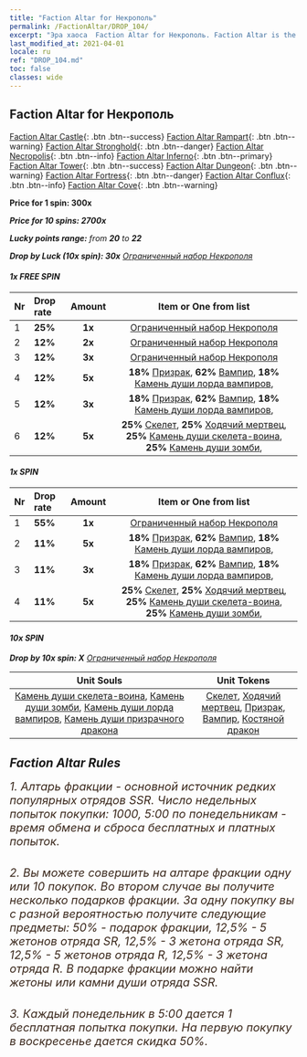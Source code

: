 ```yaml
---
title: "Faction Altar for Некрополь"
permalink: /FactionAltar/DROP_104/
excerpt: "Эра хаоса  Faction Altar for Некрополь. Faction Altar is the primary method for obtaining SSR units from the popular faction. Limited to 1,000 purchases each week. The popular faction changes at 05:00 every Monday. Purchase attempts and free purchase attempts will also reset then."
last_modified_at: 2021-04-01
locale: ru
ref: "DROP_104.md"
toc: false
classes: wide
---
```


##  Faction Altar for **Некрополь**

  [Faction Altar Castle](/ru/FactionAltar/DROP_101/){: .btn .btn--success} [Faction Altar Rampart](/ru/FactionAltar/DROP_102/){: .btn .btn--warning} [Faction Altar Stronghold](/ru/FactionAltar/DROP_103/){: .btn .btn--danger} [Faction Altar Necropolis](/ru/FactionAltar/DROP_104/){: .btn .btn--info} [Faction Altar Inferno](/ru/FactionAltar/DROP_105/){: .btn .btn--primary} [Faction Altar Tower](/ru/FactionAltar/DROP_106/){: .btn .btn--success} [Faction Altar Dungeon](/ru/FactionAltar/DROP_107/){: .btn .btn--warning} [Faction Altar Fortress](/ru/FactionAltar/DROP_108/){: .btn .btn--danger} [Faction Altar Conflux](/ru/FactionAltar/DROP_109/){: .btn .btn--info} [Faction Altar Cove](/ru/FactionAltar/DROP_112/){: .btn .btn--warning} 

  **Price for 1 spin: 300x** <i class="fas fa-gem"/>

  **Price for 10 spins: 2700x** <i class="fas fa-gem"/>

  **Lucky points range:** from **20** to **22**

  **Drop by Luck (10x spin): 30x** [Ограниченный набор Некрополя](/ru/Items/con_2102/)

####  1x FREE SPIN 

  |    Nr    |  Drop rate  |  Amount   |   Item or One from list  |
  |:---------|:------------|:---------:|:------------------------:|
  | 1 | **25%** | **1x** | [Ограниченный набор Некрополя](/ru/Items/con_2102/) |
  | 2 | **12%** | **2x** | [Ограниченный набор Некрополя](/ru/Items/con_2102/) |
  | 3 | **12%** | **3x** | [Ограниченный набор Некрополя](/ru/Items/con_2102/) |
  | 4 | **12%** | **5x** |  **18%** [Призрак](/ru/Items/unt_210/),  **62%** [Вампир](/ru/Items/unt_211/),  **18%** [Камень души лорда вампиров](/ru/Items/unt_300/),  |
  | 5 | **12%** | **3x** |  **18%** [Призрак](/ru/Items/unt_210/),  **62%** [Вампир](/ru/Items/unt_211/),  **18%** [Камень души лорда вампиров](/ru/Items/unt_300/),  |
  | 6 | **12%** | **5x** |  **25%** [Скелет](/ru/Items/unt_208/),  **25%** [Ходячий мертвец](/ru/Items/unt_209/),  **25%** [Камень души скелета-воина](/ru/Items/unt_297/),  **25%** [Камень души зомби](/ru/Items/unt_298/),  |


####  1x SPIN 

  |    Nr    |  Drop rate  |  Amount   |   Item or One from list  |
  |:---------|:------------|:---------:|:------------------------:|
  | 1 | **55%** | **1x** | [Ограниченный набор Некрополя](/ru/Items/con_2102/) |
  | 2 | **11%** | **5x** |  **18%** [Призрак](/ru/Items/unt_210/),  **62%** [Вампир](/ru/Items/unt_211/),  **18%** [Камень души лорда вампиров](/ru/Items/unt_300/),  |
  | 3 | **11%** | **3x** |  **18%** [Призрак](/ru/Items/unt_210/),  **62%** [Вампир](/ru/Items/unt_211/),  **18%** [Камень души лорда вампиров](/ru/Items/unt_300/),  |
  | 4 | **11%** | **5x** |  **25%** [Скелет](/ru/Items/unt_208/),  **25%** [Ходячий мертвец](/ru/Items/unt_209/),  **25%** [Камень души скелета-воина](/ru/Items/unt_297/),  **25%** [Камень души зомби](/ru/Items/unt_298/),  |


####  10x SPIN 

  **Drop by 10x spin: X** [Ограниченный набор Некрополя](/ru/Items/con_2102/)

  |    Unit Souls    |  Unit Tokens  |
  |:----------------:|:-------------:|
  | [Камень души скелета-воина](/ru/Items/unt_297/), [Камень души зомби](/ru/Items/unt_298/), [Камень души лорда вампиров](/ru/Items/unt_300/), [Камень души призрачного дракона](/ru/Items/unt_303/) | [Скелет](/ru/Items/unt_208/), [Ходячий мертвец](/ru/Items/unt_209/), [Призрак](/ru/Items/unt_210/), [Вампир](/ru/Items/unt_211/), [Костяной дракон](/ru/Items/unt_214/) |



## Faction Altar Rules

  <span style="color: #3c2a1e;font-size:20px">1. Алтарь фракции - основной источник редких популярных отрядов SSR. Число недельных попыток покупки: 1000, 5:00 по понедельникам - время обмена и сброса бесплатных и платных попыток.</span><br/>

<br/>  <span style="color: #3c2a1e;font-size:20px">2. Вы можете совершить на алтаре фракции одну или 10 покупок. Во втором случае вы получите несколько подарков фракции. За одну покупку вы с разной вероятностью получите следующие предметы: 50% - подарок фракции, 12,5% - 5 жетонов отряда SR, 12,5% - 3 жетона отряда SR, 12,5% - 5 жетонов отряда R, 12,5% - 3 жетона отряда R. В подарке фракции можно найти жетоны или камни души отряда SSR.</span>

<br/>  <span style="color: #3c2a1e;font-size:20px">3. Каждый понедельник в 5:00 дается 1 бесплатная попытка покупки. На первую покупку в воскресенье дается скидка 50%.</span><br/>

<br/>